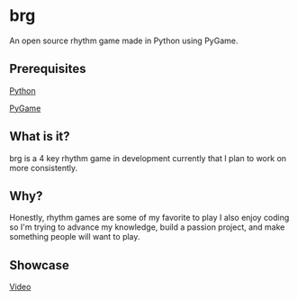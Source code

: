 
# brg

An open source rhythm game made in Python using PyGame.



## Prerequisites

[Python](https://www.python.org/downloads/release/python-3132/)

[PyGame](https://www.pygame.org/download.shtml)
## What is it?

brg is a 4 key rhythm game in development currently that I plan to work on more consistently.
## Why?

Honestly, rhythm games are some of my favorite to play I also enjoy coding so I'm trying to advance my knowledge, build a passion project, and make something people will want to play.
## Showcase

[Video](https://houndslight.github.io/assets/brg-showcase.mp4)
